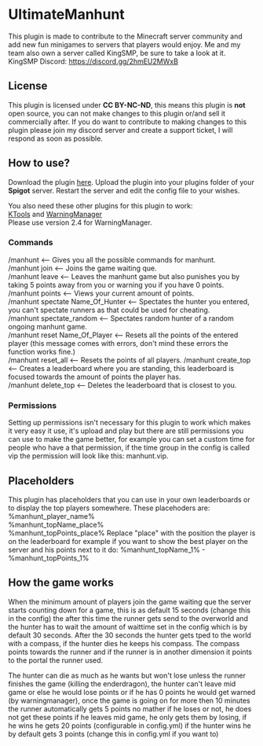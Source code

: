 # **UltimateManhunt**
This plugin is made to contribute to the Minecraft server community and add new fun minigames to servers that players would enjoy.
Me and my team also own a server called KingSMP, be sure to take a look at it.
KingSMP Discord: https://discord.gg/2hmEU2MWxB

## **License**
This plugin is licensed under **CC BY-NC-ND**, this means this plugin is **not** open source, you can not make changes to this plugin
or/and sell it commercially after. If you do want to contribute to making changes to this plugin please join my discord server and 
create a support ticket, I will respond as soon as possible.

## **How to use?**
Download the plugin [here](https://kingsmp.eu/plugin).
Upload the plugin into your plugins folder of your **Spigot** server.
Restart the server and edit the config file to your wishes.

You also need these other plugins for this plugin to work:  
[KTools](https://www.spigotmc.org/resources/ktools.108301/) and [WarningManager](https://www.spigotmc.org/resources/warningmanager.11381/)  
Please use version 2.4 for WarningManager.

### **Commands**
/manhunt <-- Gives you all the possible commands for manhunt.  
/manhunt join <-- Joins the game waiting que.  
/manhunt leave <-- Leaves the manhunt game but also punishes you by taking 5 points away from you or warning you if you have 0 points.  
/manhunt points <-- Views your current amount of points.  
/manhunt spectate Name_Of_Hunter <-- Spectates the hunter you entered, you can't spectate runners as that could be used for cheating.  
/manhunt spectate_random <-- Spectates random hunter of a random ongoing manhunt game.  
/manhunt reset Name_Of_Player <-- Resets all the points of the entered player (this message comes with errors, don't mind these errors the function works fine.)  
/manhunt reset_all <-- Resets the points of all players.
/manhunt create_top <-- Creates a leaderboard where you are standing, this leaderboard is focused towards the amount of points the player has.  
/manhunt delete_top <-- Deletes the leaderboard that is closest to you.

### **Permissions**
Setting up permissions isn't necessary for this plugin to work which makes it very
easy it use, it's upload and play but there are still permissions you can use to make the game better, for example
you can set a custom time for people who have a that permission, if the time group in the config is called vip 
the permission will look like this: manhunt.vip.

## **Placeholders**
This plugin has placeholders that you can use in your own leaderboards
or to display the top players somewhere. These placehoders are:  
%manhunt_player_name%  
%manhunt_topName_place%  
%manhunt_topPoints_place%
Replace "place" with the position the player is on the leaderboard
for example if you want to show the best player on the server and his points next to it do: %manhunt_topName_1% - %manhunt_topPoints_1%

## **How the game works**
When the minimum amount of players join the game waiting que the server starts counting down for a game, this is as default 15 seconds (change this in the config) the after this time the runner gets send to the overworld and the hunter has to wait the amount of waittime set in the config which is by default 30 seconds. After the 30 seconds the hunter gets tped to the world with a compass, if the hunter dies he keeps his compass. The compass points towards the runner and if the runner is in another dimension it points to the portal the runner used.  

The hunter can die as much as he wants but won't lose unless the runner finishes the game (killing the enderdragon), the hunter can't leave mid game or else he would lose points or if he has 0 points he would get warned (by warningmanager), once the game is going on for more then 10 minutes the runner automatically gets 5 points no mather if he loses or not, he does not get these points if he leaves mid game, he only gets them by losing, if he wins he gets 20 points (configurable in config.yml) if the hunter wins he by default gets 3 points (change this in config.yml if you want to)
